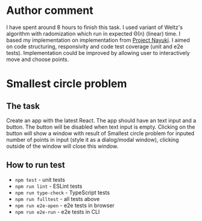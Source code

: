 # Author comment

I have spent around 8 hours to finish this task. I used variant of Weltz's algorithm with radomization which run in expected Θ(n) (linear) time. I based my implementation on implementation from [Project Nayuki](https://www.nayuki.io/page/smallest-enclosing-circle). I aimed on code structuring, responsivity and code test coverage (unit and e2e tests). Implementation could be improved by allowing user to interactively move and choose points.

# Smallest circle problem
## The task
Create an app with the latest React. The app should have an text input and a button. The button will be disabled when text input is empty. Clicking on the button will show a window with result of Smallest circle problem for inputed number of points in input (style it as a dialog/modal window), clicking outside of the window will close this window.

## How to run test

* `npm test` - unit tests
* `npm run lint` - ESLint tests
* `npm run type-check` - TypeScript tests
* `npm run fulltest` - all tests above
* `npm run e2e-open` - e2e tests in browser
* `npm run e2e-run` - e2e tests in CLI

